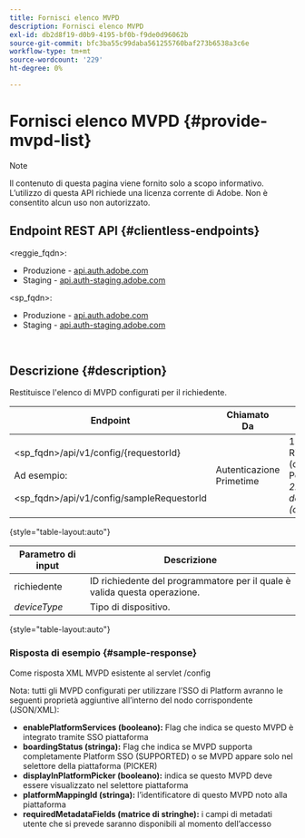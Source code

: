 ```yaml
---
title: Fornisci elenco MVPD
description: Fornisci elenco MVPD
exl-id: db2d8f19-d0b9-4195-bf0b-f9de0d96062b
source-git-commit: bfc3ba55c99daba561255760baf273b6538a3c6e
workflow-type: tm+mt
source-wordcount: '229'
ht-degree: 0%

---
```


# Fornisci elenco MVPD {#provide-mvpd-list}

>[!NOTE]
>
>Il contenuto di questa pagina viene fornito solo a scopo informativo. L’utilizzo di questa API richiede una licenza corrente di Adobe. Non è consentito alcun uso non autorizzato.

## Endpoint REST API {#clientless-endpoints}

&lt;reggie_fqdn>:

* Produzione - [api.auth.adobe.com](http://api.auth.adobe.com/)
* Staging - [api.auth-staging.adobe.com](http://api.auth-staging.adobe.com/)

&lt;sp_fqdn>:

* Produzione - [api.auth.adobe.com](http://api.auth.adobe.com/)
* Staging - [api.auth-staging.adobe.com](http://api.auth-staging.adobe.com/)

 </br>

## Descrizione {#description}

Restituisce l&#39;elenco di MVPD configurati per il richiedente.

| Endpoint | Chiamato  </br>Da | Input   </br>Parametri | HTTP  </br>Metodo | Risposta | HTTP  </br>Risposta |
| --- | --- | --- | --- | --- | --- |
| &lt;sp_fqdn>/api/v1/config/{requestorId}</br></br>Ad esempio:</br></br>&lt;sp_fqdn>/api/v1/config/sampleRequestorId | Autenticazione Primetime | 1. Richiedente</br>    (componente Percorso)</br>_2.  deviceType (obsoleto)_ | GET | XML o JSON contenente l’elenco degli MVPD. | 200 |

{style="table-layout:auto"}


| Parametro di input | Descrizione |
| --------------- | ------------------------------------------------------------- |
| richiedente | ID richiedente del programmatore per il quale è valida questa operazione. |
| *deviceType* | Tipo di dispositivo. |

{style="table-layout:auto"}

### Risposta di esempio {#sample-response}

Come risposta XML MVPD esistente al servlet /config

Nota: tutti gli MVPD configurati per utilizzare l’SSO di Platform avranno le seguenti proprietà aggiuntive all’interno del nodo corrispondente (JSON/XML):

* **enablePlatformServices (booleano):** Flag che indica se questo MVPD è integrato tramite SSO piattaforma
* **boardingStatus (stringa):** Flag che indica se MVPD supporta completamente Platform SSO (SUPPORTED) o se MVPD appare solo nel selettore della piattaforma (PICKER)
* **displayInPlatformPicker (booleano):** indica se questo MVPD deve essere visualizzato nel selettore piattaforma
* **platformMappingId (stringa):** l’identificatore di questo MVPD noto alla piattaforma
* **requiredMetadataFields (matrice di stringhe):** i campi di metadati utente che si prevede saranno disponibili al momento dell’accesso
